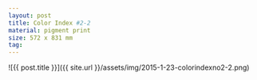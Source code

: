 ```yaml
---
layout: post
title: Color Index #2-2
material: pigment print
size: 572 x 831 mm
tag:
---
```


![{{ post.title }}]({{ site.url }}/assets/img/2015-1-23-colorindexno2-2.png)
